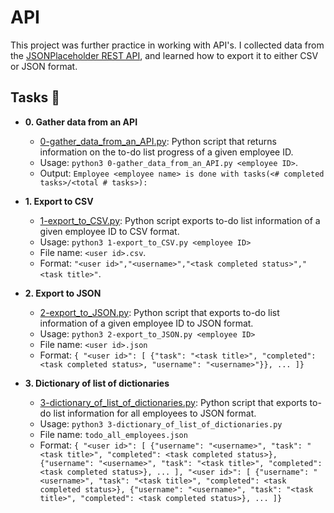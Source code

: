 # API
 
 This project was further practice in working with API's. I collected data from the
 [JSONPlaceholder REST API](https://jsonplaceholder.typicode.com/), and learned how
 to export it to either CSV or JSON format.
 
 ## Tasks :page_with_curl:
 
 * **0. Gather data from an API**
   * [0-gather_data_from_an_API.py](./0-gather_data_from_an_API.py): Python script
   that returns information on the to-do list progress of a given employee ID.
   * Usage: `python3 0-gather_data_from_an_API.py <employee ID>`.
   * Output: `Employee <employee name> is done with tasks(<# completed tasks>/<total # tasks>):`
 
 * **1. Export to CSV**
   * [1-export_to_CSV.py](./1-export_to_CSV.py): Python script exports to-do list
   information of a given employee ID to CSV format.
   * Usage: `python3 1-export_to_CSV.py <employee ID>`
   * File name: `<user id>.csv`.
   * Format: `"<user id>","<username>","<task completed status>","<task title>"`.
 
 * **2. Export to JSON**
   * [2-export_to_JSON.py](./2-export_to_JSON.py): Python script that exports
   to-do list information of a given employee ID to JSON format.
   * Usage: `python3 2-export_to_JSON.py <employee ID>`
   * File name: `<user id>.json`
   * Format: `{ "<user id>": [ {"task": "<task title>", "completed": <task completed status>, "username": "<username>"}}, ... ]}`
 
 * **3. Dictionary of list of dictionaries**
   * [3-dictionary_of_list_of_dictionaries.py](./3-dictionary_of_list_of_dictionaries.py):
   Python script that exports to-do list information for all employees to JSON format.
   * Usage: `python3 3-dictionary_of_list_of_dictionaries.py`
   * File name: `todo_all_employees.json`
   * Format: `{ "<user id>": [ {"username": "<username>", "task": "<task title>", "completed": <task completed status>}, {"username": "<username>", "task": "<task title>", "completed": <task completed status>}, ... ], "<user id>": [ {"username": "<username>", "task": "<task title>", "completed": <task completed status>}, {"username": "<username>", "task": "<task title>", "completed": <task completed status>}, ... ]}`

